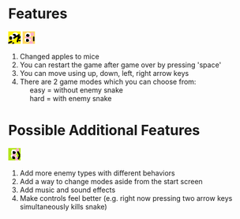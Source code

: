 # Features
![Alt text](/src/images/mouse.png) ![Alt text](/src/images/enemy1.png)
1. Changed apples to mice 
2. You can restart the game after game over by pressing 'space' 
3. You can move using up, down, left, right arrow keys
4. There are 2 game modes which you can choose from: <br>
&nbsp;&nbsp;&nbsp;&nbsp; easy = without enemy snake <br>
&nbsp;&nbsp;&nbsp;&nbsp; hard = with enemy snake

# Possible Additional Features
![Alt text](/src/images/player.png)<br>
1. Add more enemy types with different behaviors 
2. Add a way to change modes aside from the start screen
3. Add music and sound effects
4. Make controls feel better (e.g. right now pressing two arrow keys simultaneously kills snake)
